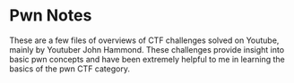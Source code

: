 # Pwn Notes

These are a few files of overviews of CTF challenges solved on Youtube, mainly by Youtuber John Hammond. These challenges provide insight into basic pwn concepts and have been extremely helpful to me in learning the basics of the pwn CTF category. 